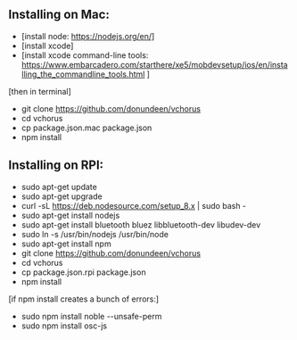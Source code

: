 Installing on Mac:
---
- [install node: https://nodejs.org/en/]
- [install xcode]
- [install xcode command-line tools: https://www.embarcadero.com/starthere/xe5/mobdevsetup/ios/en/installing_the_commandline_tools.html ]

[then in terminal]
- git clone https://github.com/donundeen/vchorus
- cd vchorus
- cp package.json.mac package.json
- npm install


Installing on RPI:
---
- sudo apt-get update
- sudo apt-get upgrade
- curl -sL https://deb.nodesource.com/setup_8.x | sudo bash -
- sudo apt-get install nodejs
- sudo apt-get install bluetooth bluez libbluetooth-dev libudev-dev
- sudo ln -s /usr/bin/nodejs /usr/bin/node
- sudo apt-get install npm
- git clone https://github.com/donundeen/vchorus
- cd vchorus
- cp package.json.rpi package.json
- npm install

[if npm install creates a bunch of errors:]
- sudo npm install noble --unsafe-perm
- sudo npm install osc-js

